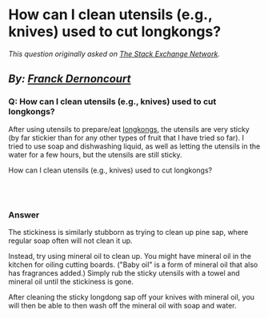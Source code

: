 # How can I clean utensils (e.g., knives) used to cut longkongs?

_This question originally asked on [The Stack Exchange Network](https://cooking.stackexchange.com/q/108350)._

_By: [Franck Dernoncourt](https://cooking.stackexchange.com/u/10703)_
<br>
--------------------------------------------
### Q: How can I clean utensils (e.g., knives) used to cut longkongs?
<p>After using utensils to prepare/eat <a href="https://en.wikipedia.org/w/index.php?title=Longkong" rel="nofollow noreferrer">longkongs</a>, the utensils are very sticky (by far stickier than for any other types of fruit that I have tried so far). I tried to use soap and dishwashing liquid, as well as letting the utensils in the water for a few hours, but the  utensils are still sticky.</p>

<p>How can I clean utensils (e.g., knives) used to cut longkongs?</p>

<br><br>
### Answer 
<p>The stickiness is similarly stubborn as trying to clean up pine sap, where regular soap often will not clean it up. </p>

<p>Instead, try using mineral oil to clean up. You might have mineral oil in the kitchen for oiling cutting boards. ("Baby oil" is a form of mineral oil that also has fragrances added.) Simply rub the sticky utensils with a towel and mineral oil until the stickiness is gone.</p>

<p>After cleaning the sticky longdong sap off your knives with mineral oil, you will then be able to then wash off the mineral oil with soap and water. </p>

